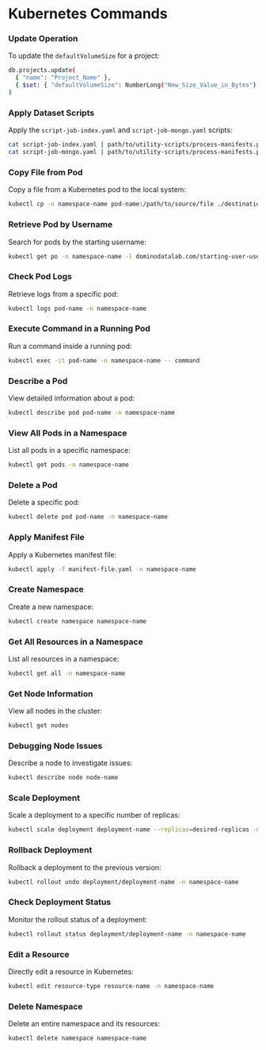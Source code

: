 
# Kubernetes Commands

### Update Operation
To update the `defaultVolumeSize` for a project:
```bash
db.projects.update(
  { "name": "Project_Name" },
  { $set: { "defaultVolumeSize": NumberLong("New_Size_Value_in_Bytes") } }
)
```

### Apply Dataset Scripts
Apply the `script-job-index.yaml` and `script-job-mongo.yaml` scripts:
```bash
cat script-job-index.yaml | path/to/utility-scripts/process-manifests.py | kubectl apply -n namespace-name -f -
cat script-job-mongo.yaml | path/to/utility-scripts/process-manifests.py | kubectl apply -n namespace-name -f -
```

### Copy File from Pod
Copy a file from a Kubernetes pod to the local system:
```bash
kubectl cp -n namespace-name pod-name:/path/to/source/file ./destination-file.csv
```

### Retrieve Pod by Username
Search for pods by the starting username:
```bash
kubectl get po -n namespace-name -l dominodatalab.com/starting-user-username=username
```

### Check Pod Logs
Retrieve logs from a specific pod:
```bash
kubectl logs pod-name -n namespace-name
```

### Execute Command in a Running Pod
Run a command inside a running pod:
```bash
kubectl exec -it pod-name -n namespace-name -- command
```

### Describe a Pod
View detailed information about a pod:
```bash
kubectl describe pod pod-name -n namespace-name
```

### View All Pods in a Namespace
List all pods in a specific namespace:
```bash
kubectl get pods -n namespace-name
```

### Delete a Pod
Delete a specific pod:
```bash
kubectl delete pod pod-name -n namespace-name
```

### Apply Manifest File
Apply a Kubernetes manifest file:
```bash
kubectl apply -f manifest-file.yaml -n namespace-name
```

### Create Namespace
Create a new namespace:
```bash
kubectl create namespace namespace-name
```

### Get All Resources in a Namespace
List all resources in a namespace:
```bash
kubectl get all -n namespace-name
```

### Get Node Information
View all nodes in the cluster:
```bash
kubectl get nodes
```

### Debugging Node Issues
Describe a node to investigate issues:
```bash
kubectl describe node node-name
```

### Scale Deployment
Scale a deployment to a specific number of replicas:
```bash
kubectl scale deployment deployment-name --replicas=desired-replicas -n namespace-name
```

### Rollback Deployment
Rollback a deployment to the previous version:
```bash
kubectl rollout undo deployment/deployment-name -n namespace-name
```

### Check Deployment Status
Monitor the rollout status of a deployment:
```bash
kubectl rollout status deployment/deployment-name -n namespace-name
```

### Edit a Resource
Directly edit a resource in Kubernetes:
```bash
kubectl edit resource-type resource-name -n namespace-name
```

### Delete Namespace
Delete an entire namespace and its resources:
```bash
kubectl delete namespace namespace-name
```
